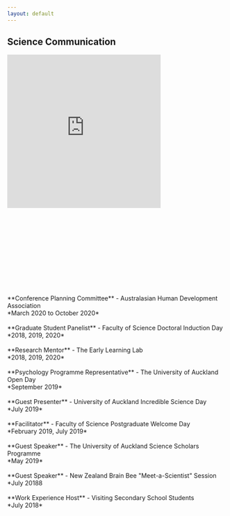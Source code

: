 ```yaml
---
layout: default
---
```


## Science Communication 

<div style="width:100%;height:0;padding-bottom:100%;position:relative;"><iframe src="https://giphy.com/embed/YsC5SHvGX6PIue7IH4" width="70%" height="70%" style="position:absolute" frameBorder="0" class="giphy-embed" allowFullScreen></iframe></div><p><a href="https://giphy.com/gifs/YsC5SHvGX6PIue7IH4"></a></p>
<br>
<br>
**Conference Planning Committee** - Australasian Human Development Association <br>
*March 2020 to October 2020*
<br>
<br>
**Graduate Student Panelist** - Faculty of Science Doctoral Induction Day <br>
*2018, 2019, 2020*
<br>
<br>
**Research Mentor** - The Early Learning Lab <br>
*2018, 2019, 2020*
<br>
<br>
**Psychology Programme Representative** - The University of Auckland Open Day <br>
*September 2019*
<br>
<br>
**Guest Presenter** - University of Auckland Incredible Science Day <br>
*July 2019*
<br>
<br>
**Facilitator** - Faculty of Science Postgraduate Welcome Day <br>
*February 2019, July 2019*
<br>
<br>
**Guest Speaker** - The University of Auckland Science Scholars Programme <br>
*May 2019*
<br>
<br>
**Guest Speaker** - New Zealand Brain Bee "Meet-a-Scientist" Session <br>
*July 20188
<br>
<br>
**Work Experience Host** - Visiting Secondary School Students <br>
*July 2018*

